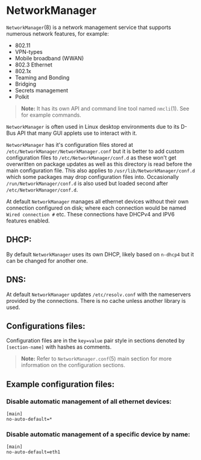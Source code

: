 # NetworkManager

`NetworkManager`(8) is a network management service that supports numerous network features, for example:

- 802.11
- VPN-types
- Mobile broadband (WWAN)
- 802.3 Ethernet
- 802.1x
- Teaming and Bonding
- Bridging
- Secrets management
- Polkit

> **Note:** It has its own API and command line tool named `nmcli`(1). See [](../../CheatSheet.md#networkmanager) for example commands.

`NetworkManager` is often used in Linux desktop environments due to its D-Bus API that many GUI applets use to interact with it. 

`NetworkManager` has it's configuration files stored at `/etc/NetworkManager/NetworkManager.conf` but it is better to add custom configuration files to `/etc/NetworkManager/conf.d` as these won't get overwritten on package updates as well as this directory is read before the main configuration file. This also applies to `/usr/lib/NetworkManager/conf.d` which some packages may drop configuration files into. Occasionally `/run/NetworkManager/conf.d` is also used but loaded second after `/etc/NetworkManager/conf.d`.

At default `NetworkManager` manages all ethernet devices without their own connection configured on disk; where each connection would be named `Wired connection #` etc. These connections have DHCPv4 and IPV6 features enabled.

## DHCP:

By default `NetworkManager` uses its own DHCP, likely based on `n-dhcp4` but it can be changed for another one.

## DNS:

At default `NetworkManager` updates `/etc/resolv.conf` with the nameservers provided by the connections. There is no cache unless another library is used.

## Configurations files:

Configuration files are in the `key=value` pair style in sections denoted by `[section-name]` with hashes as comments.

> **Note:** Refer to `NetworkManager.conf`(5) main section for more information on the configuration sections.

## Example configuration files:

### Disable automatic management of all ethernet devices:

```plaintext
[main]
no-auto-default=*
```

### Disable automatic management of a specific device by name:

```plaintext
[main]
no-auto-default=eth1
```